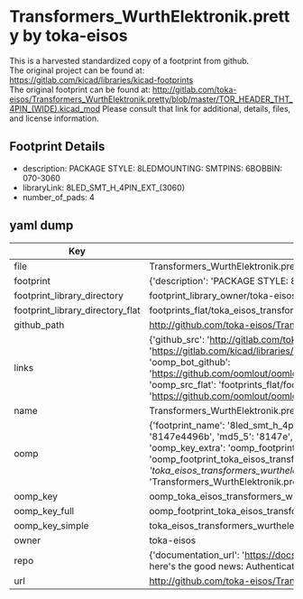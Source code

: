 # Transformers_WurthElektronik.pretty by toka-eisos  
This is a harvested standardized copy of a footprint from github.  
The original project can be found at:  
https://gitlab.com/kicad/libraries/kicad-footprints  
The original footprint can be found at:
http://gitlab.com/toka-eisos/Transformers_WurthElektronik.pretty/blob/master/TOR_HEADER_THT_4PIN_(WIDE).kicad_mod
Please consult that link for additional, details, files, and license information.  
## Footprint Details
* description: PACKAGE STYLE: 8LEDMOUNTING: SMTPINS: 6BOBBIN: 070-3060  
* libraryLink: 8LED_SMT_H_4PIN_EXT_(3060)  
* number_of_pads: 4  
## yaml dump  
| Key | Value |  
| --- | --- |  
| file | Transformers_WurthElektronik.pretty/8LED_SMT_H_4PIN_EXT_(3060).kicad_mod |  
| footprint | {'description': 'PACKAGE STYLE: 8LEDMOUNTING: SMTPINS: 6BOBBIN: 070-3060', 'libraryLink': '8LED_SMT_H_4PIN_EXT_(3060)', 'number_of_pads': 4} |  
| footprint_library_directory | footprint_library_owner/toka-eisos_Transformers_WurthElektronik.pretty |  
| footprint_library_directory_flat | footprints_flat/toka_eisos_transformers_wurthelektronik_8led_smt_h_4pin_ext_(3060)/working |  
| github_path | http://github.com/toka-eisos/Transformers_WurthElektronik.pretty/blob/master/8LED_SMT_H_4PIN_EXT_(3060).kicad_mod |  
| links | {'github_src': 'http://gitlab.com/toka-eisos/Transformers_WurthElektronik.pretty/blob/master/TOR_HEADER_THT_4PIN_(WIDE).kicad_mod', 'github_src_repo': 'https://gitlab.com/kicad/libraries/kicad-footprints', 'oomp_bot': 'footprints/toka_eisos_transformers_wurthelektronik_8led_smt_h_4pin_ext_(3060)/working', 'oomp_bot_github': 'https://github.com/oomlout/oomlout_oomp_footprint_bot/tree/main/footprints/toka_eisos_transformers_wurthelektronik_8led_smt_h_4pin_ext_(3060)/working', 'oomp_src_flat': 'footprints_flat/footprints_flat/toka_eisos_transformers_wurthelektronik_8led_smt_h_4pin_ext_(3060)/working', 'oomp_src_flat_github': 'https://github.com/oomlout/oomlout_oomp_footprint_src/tree/main/footprints_flat/toka_eisos_transformers_wurthelektronik_8led_smt_h_4pin_ext_(3060)/working'} |  
| name | Transformers_WurthElektronik.pretty |  
| oomp | {'footprint_name': '8led_smt_h_4pin_ext_(3060)', 'library_name': 'transformers_wurthelektronik', 'md5': '8147e4496ba1fb7189c0a4b922e25fbb', 'md5_10': '8147e4496b', 'md5_5': '8147e', 'md5_6': '8147e4', 'oomp_key': 'oomp_toka_eisos_transformers_wurthelektronik_8led_smt_h_4pin_ext_(3060)', 'oomp_key_extra': 'oomp_footprint_toka_eisos_transformers_wurthelektronik_8led_smt_h_4pin_ext_(3060)', 'oomp_key_full': 'oomp_footprint_toka_eisos_transformers_wurthelektronik_8led_smt_h_4pin_ext_(3060)_8147e4', 'oomp_key_simple': 'toka_eisos_transformers_wurthelektronik_8led_smt_h_4pin_ext_(3060)', 'original_filename': 'Transformers_WurthElektronik.pretty/8LED_SMT_H_4PIN_EXT_(3060).kicad_mod', 'owner_name': 'toka_eisos'} |  
| oomp_key | oomp_toka_eisos_transformers_wurthelektronik_8led_smt_h_4pin_ext_(3060) |  
| oomp_key_full | oomp_footprint_toka_eisos_transformers_wurthelektronik_8led_smt_h_4pin_ext_(3060) |  
| oomp_key_simple | toka_eisos_transformers_wurthelektronik_8led_smt_h_4pin_ext_(3060) |  
| owner | toka-eisos |  
| repo | {'documentation_url': 'https://docs.github.com/rest/overview/resources-in-the-rest-api#rate-limiting', 'message': "API rate limit exceeded for 84.66.173.59. (But here's the good news: Authenticated requests get a higher rate limit. Check out the documentation for more details.)"} |  
| url | http://github.com/toka-eisos/Transformers_WurthElektronik.pretty |  

